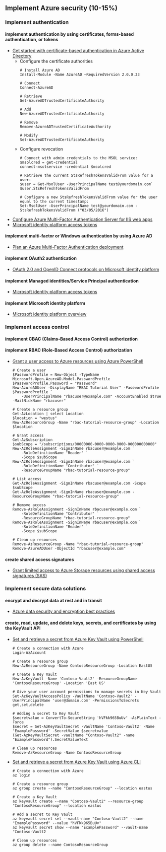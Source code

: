 ## Implement Azure security (10-15%)

### Implement authentication
#### implement authentication by using certificates, forms-based authentication, or tokens
- [Get started with certificate-based authentication in Azure Active Directory](https://docs.microsoft.com/en-us/azure/active-directory/authentication/active-directory-certificate-based-authentication-get-started)
    - Configure the certificate authorities
        ```azurepowershell-interactive
        # Install Azure AD
        Install-Module -Name AzureAD –RequiredVersion 2.0.0.33

        # Connect
        Connect-AzureAD

        # Retrieve
        Get-AzureADTrustedCertificateAuthority

        # Add
        New-AzureADTrustedCertificateAuthority

        # Remove
        Remove-AzureADTrustedCertificateAuthority

        # Modify
        Set-AzureADTrustedCertificateAuthority
        ```
    - Configure revocation
        ```azurepowershell-interactive
        # Connect with admin credentials to the MSOL service:
        $msolcred = get-credential
        connect-msolservice -credential $msolcred

        # Retrieve the current StsRefreshTokensValidFrom value for a user:
        $user = Get-MsolUser -UserPrincipalName test@yourdomain.com`
        $user.StsRefreshTokensValidFrom

        # Configure a new StsRefreshTokensValidFrom value for the user equal to the current timestamp:
        Set-MsolUser -UserPrincipalName test@yourdomain.com -StsRefreshTokensValidFrom ("03/05/2016")
        ```
- [Configure Azure Multi-Factor Authentication Server for IIS web apps](https://docs.microsoft.com/en-us/azure/active-directory/authentication/howto-mfaserver-iis)
- [Microsoft identity platform access tokens](https://docs.microsoft.com/en-us/azure/active-directory/develop/access-tokens)
#### implement multi-factor or Windows authentication by using Azure AD
- [Plan an Azure Multi-Factor Authentication deployment](https://docs.microsoft.com/en-us/azure/active-directory/authentication/howto-mfa-getstarted)
#### implement OAuth2 authentication
- [OAuth 2.0 and OpenID Connect protocols on Microsoft identity platform](https://docs.microsoft.com/en-us/azure/active-directory/develop/active-directory-v2-protocols)
#### implement Managed identities/Service Principal authentication
- [Microsoft identity platform access tokens](https://docs.microsoft.com/en-us/azure/active-directory/develop/access-tokens)
#### implement Microsoft identity platform
- [Microsoft identity platform overview](https://docs.microsoft.com/en-us/azure/active-directory/develop/v2-overview)

### Implement access control
#### implement CBAC (Claims-Based Access Control) authorization
#### implement RBAC (Role-Based Access Control) authorization
- [Grant a user access to Azure resources using Azure PowerShell](https://docs.microsoft.com/en-us/azure/role-based-access-control/tutorial-role-assignments-user-powershell)
    ```azurepowershell-interactive
    # Create a user
    $PasswordProfile = New-Object -TypeName Microsoft.Open.AzureAD.Model.PasswordProfile
    $PasswordProfile.Password = "Password"
    New-AzureADUser -DisplayName "RBAC Tutorial User" -PasswordProfile $PasswordProfile `
        -UserPrincipalName "rbacuser@example.com" -AccountEnabled $true -MailNickName "rbacuser"

    # Create a resource group
    Get-AzLocation | select Location
    $location = "westus"
    New-AzResourceGroup -Name "rbac-tutorial-resource-group" -Location $location

    # Grant access
    Get-AzSubscription
    $subScope = "/subscriptions/00000000-0000-0000-0000-000000000000"
    New-AzRoleAssignment -SignInName rbacuser@example.com `
        -RoleDefinitionName "Reader" `
        -Scope $subScope
    New-AzRoleAssignment -SignInName rbacuser@example.com `
        -RoleDefinitionName "Contributor" `
        -ResourceGroupName "rbac-tutorial-resource-group"

    # List access
    Get-AzRoleAssignment -SignInName rbacuser@example.com -Scope $subScope
    Get-AzRoleAssignment -SignInName rbacuser@example.com -ResourceGroupName "rbac-tutorial-resource-group"

    # Remove access
    Remove-AzRoleAssignment -SignInName rbacuser@example.com `
        -RoleDefinitionName "Contributor" `
        -ResourceGroupName "rbac-tutorial-resource-group"
    Remove-AzRoleAssignment -SignInName rbacuser@example.com `
        -RoleDefinitionName "Reader" `
        -Scope $subScope

    # Clean up resources
    Remove-AzResourceGroup -Name "rbac-tutorial-resource-group"
    Remove-AzureADUser -ObjectId "rbacuser@example.com"
    ```
#### create shared access signatures
- [Grant limited access to Azure Storage resources using shared access signatures (SAS)](https://docs.microsoft.com/en-us/azure/storage/common/storage-sas-overview)

### Implement secure data solutions
#### encrypt and decrypt data at rest and in transit
- [Azure data security and encryption best practices](https://docs.microsoft.com/en-us/azure/security/fundamentals/data-encryption-best-practices)
#### create, read, update, and delete keys, secrets, and certificates by using the KeyVault API
- [Set and retrieve a secret from Azure Key Vault using PowerShell](https://docs.microsoft.com/en-us/azure/key-vault/secrets/quick-create-powershell)
    ```azurepowershell-interactive
    # Create a connection with Azure
    Login-AzAccount

    # Create a resource group
    New-AzResourceGroup -Name ContosoResourceGroup -Location EastUS

    # Create a Key Vault
    New-AzKeyVault -Name 'Contoso-Vault2' -ResourceGroupName 'ContosoResourceGroup' -Location 'East US'

    # Give your user account permissions to manage secrets in Key Vault
    Set-AzKeyVaultAccessPolicy -VaultName 'Contoso-Vault2' -UserPrincipalName 'user@domain.com' -PermissionsToSecrets get,set,delete

    # Adding a secret to Key Vault
    $secretvalue = ConvertTo-SecureString 'hVFkk965BuUv' -AsPlainText -Force
    $secret = Set-AzKeyVaultSecret -VaultName 'Contoso-Vault2' -Name 'ExamplePassword' -SecretValue $secretvalue
    (Get-AzKeyVaultSecret -vaultName "Contoso-Vault2" -name "ExamplePassword").SecretValueText

    # Clean up resources
    Remove-AzResourceGroup -Name ContosoResourceGroup
    ```
- [Set and retrieve a secret from Azure Key Vault using Azure CLI](https://docs.microsoft.com/en-us/azure/key-vault/secrets/quick-create-cli)
    ```azurecli
    # Create a connection with Azure
    az login

    # Create a resource group
    az group create --name "ContosoResourceGroup" --location eastus

    # Create a Key Vault
    az keyvault create --name "Contoso-Vault2" --resource-group "ContosoResourceGroup" --location eastus

    # Add a secret to Key Vault
    az keyvault secret set --vault-name "Contoso-Vault2" --name "ExamplePassword" --value "hVFkk965BuUv"
    az keyvault secret show --name "ExamplePassword" --vault-name "Contoso-Vault2

    # Clean up resources
    az group delete --name ContosoResourceGroup
    ```